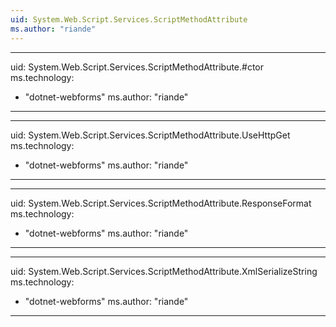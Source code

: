 ```yaml
---
uid: System.Web.Script.Services.ScriptMethodAttribute
ms.author: "riande"
---
```


---
uid: System.Web.Script.Services.ScriptMethodAttribute.#ctor
ms.technology: 
  - "dotnet-webforms"
ms.author: "riande"
---

---
uid: System.Web.Script.Services.ScriptMethodAttribute.UseHttpGet
ms.technology: 
  - "dotnet-webforms"
ms.author: "riande"
---

---
uid: System.Web.Script.Services.ScriptMethodAttribute.ResponseFormat
ms.technology: 
  - "dotnet-webforms"
ms.author: "riande"
---

---
uid: System.Web.Script.Services.ScriptMethodAttribute.XmlSerializeString
ms.technology: 
  - "dotnet-webforms"
ms.author: "riande"
---
